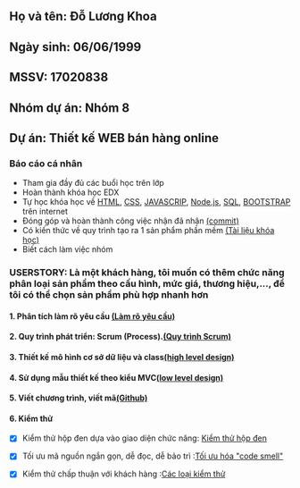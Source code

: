 ## Họ và tên: Đỗ Lương Khoa
## Ngày sinh: 06/06/1999
## MSSV: 17020838
## Nhóm dự án: Nhóm 8
## Dự án: Thiết kế WEB bán hàng online

### Báo cáo cá nhân
* Tham gia đầy đủ các buổi học trên lớp
* Hoàn thành khóa học EDX
* Tự học khóa học về [HTML](https://www.w3schools.com/html/default.asp), [CSS](https://www.w3schools.com/css/default.asp),
[JAVASCRIP](https://www.w3schools.com/js/default.asp), [Node.js](https://www.w3schools.com/nodejs/default.asp), [SQL](https://www.w3schools.com/sql/default.asp),
[BOOTSTRAP](https://www.w3schools.com/bootstrap/default.asp) trên internet
* Đóng góp và hoàn thành công việc nhận đã nhận [(commit)](https://github.com/nguyenquanghiep17/INT2208-8-2019/tree/master/DoLuongKhoa)
* Có kiến thức về quy trình tạo ra 1 sản phẩm phần mềm 
[(Tài liệu khóa học)](https://docs.google.com/document/d/1a4i_31R8WBUAnF91syr1FwBpKoAiTY6rEJt1xWjb74M/edit)
* Biết cách làm việc nhóm

### USERSTORY: Là một khách hàng, tôi muốn có thêm chức năng phân loại sản phẩm theo cấu hình, mức giá, thương hiệu,..., để tôi có thể chọn sản phẩm phù hợp nhanh hơn 

#### 1. Phân tích làm rõ yêu cầu [(Làm rõ yêu cầu)](https://docs.google.com/document/d/1a4i_31R8WBUAnF91syr1FwBpKoAiTY6rEJt1xWjb74M/edit#heading=h.fvjpas4blmex) 
#### 2. Quy trình phát triển: Scrum (Process).[(Quy trình Scrum)](https://docs.google.com/document/d/1a4i_31R8WBUAnF91syr1FwBpKoAiTY6rEJt1xWjb74M/edit#heading=h.wgcflgn6nhvc)
#### 3. Thiết kế mô hình cơ sở dữ liệu và class[(high level design)](https://docs.google.com/document/d/1a4i_31R8WBUAnF91syr1FwBpKoAiTY6rEJt1xWjb74M/edit#heading=h.s1gtpk2qxmyz)
#### 4. Sử dụng mẫu thiết kế theo kiểu MVC[(low level design)](https://docs.google.com/document/d/1a4i_31R8WBUAnF91syr1FwBpKoAiTY6rEJt1xWjb74M/edit#heading=h.kehlqoeo6d9r)
#### 5. Viết chương trình, viết mã[(Github)](https://github.com/nguyenquanghiep17/INT2208-8-2019/tree/master/DoLuongKhoa)
#### 6. Kiểm thử
- [x] Kiểm thử hộp đen dựa vào giao diện chức năng: [Kiểm thử hộp đen](https://docs.google.com/document/d/1a4i_31R8WBUAnF91syr1FwBpKoAiTY6rEJt1xWjb74M/edit#heading=h.zhrswbsdiifd)

- [x] Tối ưu mã nguồn ngắn gọn, dễ đọc, dễ bảo trì :[Tối ưu hóa "code smell"](https://docs.google.com/document/d/1a4i_31R8WBUAnF91syr1FwBpKoAiTY6rEJt1xWjb74M/edit#heading=h.x5jzfha6cshw)

- [x] Kiểm thử chấp thuận với khách hàng :[Các loại kiểm thử](https://docs.google.com/document/d/1a4i_31R8WBUAnF91syr1FwBpKoAiTY6rEJt1xWjb74M/edit#heading=h.e3sa5k1h7i5n)
